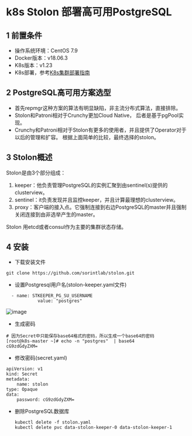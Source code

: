 # k8s Stolon 部署高可用PostgreSQL
## 1 前置条件
- 操作系统环境：CentOS 7.9
- Docker版本：v18.06.3
- K8s版本：v1.23
- K8s部署，参考[K8s集群部署指南](./K8sClusterDeployment.md)
## 2 PostgreSQL高可用方案选型
- 首先repmgr这种方案的算法有明显缺陷，非主流分布式算法，直接排除。
- Stolon和Patroni相对于Crunchy更加Cloud Native， 后者是基于pgPool实现。
- Crunchy和Patroni相对于Stolon有更多的使用者，并且提供了Operator对于以后的管理和扩容。
根据上面简单的比较，最终选择的stolon。
## 3 Stolon概述
Stolon是由3个部分组成：
1. keeper：他负责管理PostgreSQL的实例汇聚到由sentinel(s)提供的clusterview。
2. sentinel：it负责发现并且监控keeper，并且计算最理想的clusterview。
3. proxy：客户端的接入点。它强制连接到右边PostgreSQL的master并且强制关闭连接到由非选举产生的master。

Stolon 用etcd或者consul作为主要的集群状态存储。
## 4 安装
- 下载安装文件
```
git clone https://github.com/sorintlab/stolon.git
```
- 设置Postgresql用户名(stolon-keeper.yaml文件)
```
  - name: STKEEPER_PG_SU_USERNAME
            value: "postgres"
```

![image](https://github.com/kenlab-chung/kenlab-chung.github.io/assets/59462735/4be69dbb-3b1e-4493-96a1-a026d58e9aad)

- 生成密码
```
# 因为Secret中只能保存base64格式的密码，所以生成一个base64的密码
[root@k8s-master ~]# echo -n "postgres"  | base64
cG9zdGdyZXM=
```
- 修改密码(secret.yaml)
```
apiVersion: v1
kind: Secret
metadata:
    name: stolon
type: Opaque
data:
    password: cG9zdGdyZXM=
```

- 删除PostgreSQL数据库
  ```
  kubectl delete -f stolon.yaml
  kubectl delete pvc data-stolon-keeper-0 data-stolon-keeper-1
  ```

  
